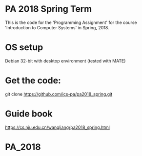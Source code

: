# PA 2018 Spring Term

This is the code for the 'Programming Assignment' for the course 'Introduction to Computer Systems' in Spring, 2018.

# OS setup

Debian 32-bit with desktop environment (tested with MATE)

# Get the code:

git clone https://github.com/ics-pa/pa2018_spring.git

# Guide book

https://cs.nju.edu.cn/wangliang/pa2018_spring.html
# PA_2018
